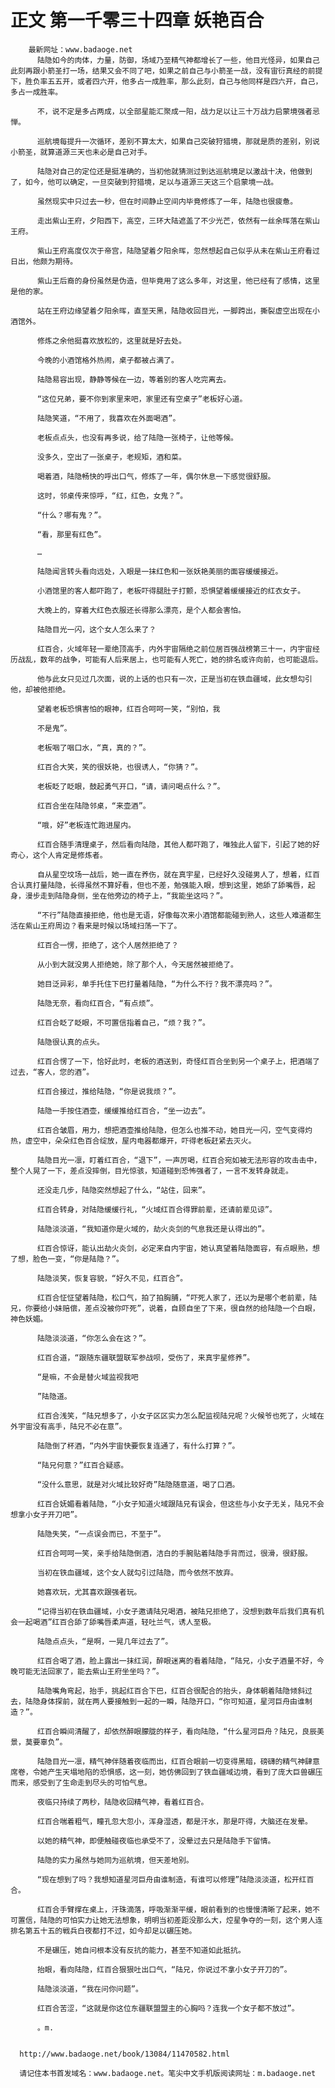 # 正文 第一千零三十四章 妖艳百合
        最新网址：www.badaoge.net
          陆隐如今的肉体，力量，防御，场域乃至精气神都增长了一些，他目光怪异，如果自己此刻再跟小箭圣打一场，结果又会不同了吧，如果之前自己与小箭圣一战，没有宙衍真经的前提下，胜负率五五开，或者四六开，他多占一成胜率，那么此刻，自己与他同样是四六开，自己，多占一成胜率。
      
          不，说不定是多占两成，以全部星能汇聚成一阳，战力足以让三十万战力启蒙境强者忌惮。
      
          巡航境每提升一次循环，差别不算太大，如果自己突破狩猎境，那就是质的差别，别说小箭圣，就算道源三天也未必是自己对手。
      
          陆隐对自己的定位还是挺准确的，当初他就猜测过到达巡航境足以激战十决，他做到了，如今，他可以确定，一旦突破到狩猎境，足以与道源三天这三个启蒙境一战。
      
          虽然现实中只过去一秒，但在时间静止空间内毕竟修炼了一年，陆隐也很疲惫。
      
          走出紫山王府，夕阳西下，高空，三环大陆遮盖了不少光芒，依然有一丝余晖落在紫山王府。
      
          紫山王府高度仅次于帝宫，陆隐望着夕阳余晖，忽然想起自己似乎从未在紫山王府看过日出，他颇为期待。
      
          紫山王后裔的身份虽然是伪造，但毕竟用了这么多年，对这里，他已经有了感情，这里是他的家。
      
          站在王府边缘望着夕阳余晖，直至天黑，陆隐收回目光，一脚跨出，撕裂虚空出现在小酒馆外。
      
          修炼之余他挺喜欢放松的，这里就是好去处。
      
          今晚的小酒馆格外热闹，桌子都被占满了。
      
          陆隐易容出现，静静等候在一边，等着别的客人吃完离去。
      
          “这位兄弟，要不你到家里来吧，家里还有空桌子”老板好心道。
      
          陆隐笑道，“不用了，我喜欢在外面喝酒”。
      
          老板点点头，也没有再多说，给了陆隐一张椅子，让他等候。
      
          没多久，空出了一张桌子，老规矩，酒和菜。
      
          喝着酒，陆隐畅快的呼出口气，修炼了一年，偶尔休息一下感觉很舒服。
      
          这时，邻桌传来惊呼，“红，红色，女鬼？”。
      
          “什么？哪有鬼？”。
      
          “看，那里有红色”。
      
          …
      
          陆隐闻言转头看向远处，入眼是一抹红色和一张妖艳美丽的面容缓缓接近。
      
          小酒馆里的客人都吓跑了，老板吓得腿肚子打颤，恐惧望着缓缓接近的红衣女子。
      
          大晚上的，穿着大红色衣服还长得那么漂亮，是个人都会害怕。
      
          陆隐目光一闪，这个女人怎么来了？
      
          红百合，火域年轻一辈绝顶高手，内外宇宙隔绝之前位居百强战榜第三十一，内宇宙经历战乱，数年的战争，可能有人后来居上，也可能有人死亡，她的排名或许向前，也可能退后。
      
          他与此女只见过几次面，说的上话的也只有一次，正是当初在铁血疆域，此女想勾引他，却被他拒绝。
      
          望着老板恐惧害怕的眼神，红百合呵呵一笑，“别怕，我
      
          不是鬼”。
      
          老板咽了咽口水，“真，真的？”。
      
          红百合大笑，笑的很妖艳，也很诱人，“你猜？”。
      
          老板眨了眨眼，鼓起勇气开口，“请，请问喝点什么？”。
      
          红百合坐在陆隐邻桌，“来壶酒”。
      
          “哦，好”老板连忙跑进屋内。
      
          红百合随手清理桌子，然后看向陆隐，其他人都吓跑了，唯独此人留下，引起了她的好奇心，这个人肯定是修炼者。
      
          自从星空坟场一战后，她一直在养伤，就在真宇星，已经好久没碰男人了，想着，红百合认真打量陆隐，长得虽然不算好看，但也不差，勉强能入眼，想到这里，她舔了舔嘴唇，起身，漫步走到陆隐身侧，坐在他旁边的椅子上，“我能坐这吗？”。
      
          “不行”陆隐直接拒绝，他也是无语，好像每次来小酒馆都能碰到熟人，这些人难道都生活在紫山王府周边？看来是时候以场域扫荡一下了。
      
          红百合一愣，拒绝了，这个人居然拒绝了？
      
          从小到大就没男人拒绝她，除了那个人，今天居然被拒绝了。
      
          她目泛异彩，单手托住下巴打量着陆隐，“为什么不行？我不漂亮吗？”。
      
          陆隐无奈，看向红百合，“有点烦”。
      
          红百合眨了眨眼，不可置信指着自己，“烦？我？”。
      
          陆隐很认真的点头。
      
          红百合愣了一下，恰好此时，老板的酒送到，奇怪红百合坐到另一个桌子上，把酒端了过去，“客人，您的酒”。
      
          红百合接过，推给陆隐，“你是说我烦？”。
      
          陆隐一手按住酒壶，缓缓推给红百合，“坐一边去”。
      
          红百合皱眉，用力，想把酒壶推给陆隐，但怎么也推不动，她目光一闪，空气变得灼热，虚空中，朵朵红色百合绽放，屋内电器都爆开，吓得老板赶紧去灭火。
      
          陆隐目光一凛，盯着红百合，“退下”，一声厉喝，红百合宛如被无法形容的攻击击中，整个人晃了一下，差点没摔倒，目光惊骇，知道碰到恐怖强者了，一言不发转身就走。
      
          还没走几步，陆隐突然想起了什么，“站住，回来”。
      
          红百合转身，对陆隐缓缓行礼，“火域红百合得罪前辈，还请前辈见谅”。
      
          陆隐淡淡道，“我知道你是火域的，劫火炎剑的气息我还是认得出的”。
      
          红百合惊讶，能认出劫火炎剑，必定来自内宇宙，她认真望着陆隐面容，有点眼熟，想了想，脸色一变，“你是陆隐？”。
      
          陆隐淡笑，恢复容貌，“好久不见，红百合”。
      
          红百合怔怔望着陆隐，松口气，拍了拍胸脯，“吓死人家了，还以为是哪个老前辈，陆兄，你要给小妹赔偿，差点没被你吓死”，说着，自顾自坐了下来，很自然的给陆隐一个白眼，神色妖媚。
      
          陆隐淡淡道，“你怎么会在这？”。
      
          红百合道，“跟随东疆联盟联军参战呗，受伤了，来真宇星修养”。
      
          “是嘛，不会是替火域监视我吧
      
          ”陆隐道。
      
          红百合浅笑，“陆兄想多了，小女子区区实力怎么配监视陆兄呢？火候爷也死了，火域在外宇宙没有高手，陆兄不必在意”。
      
          陆隐倒了杯酒，“内外宇宙快要恢复连通了，有什么打算？”。
      
          “陆兄何意？”红百合疑惑。
      
          “没什么意思，就是对火域比较好奇”陆隐随意道，喝了口酒。
      
          红百合妩媚看着陆隐，“小女子知道火域跟陆兄有误会，但这些与小女子无关，陆兄不会想拿小女子开刀吧”。
      
          陆隐失笑，“一点误会而已，不至于”。
      
          红百合呵呵一笑，亲手给陆隐倒酒，洁白的手腕贴着陆隐手背而过，很滑，很舒服。
      
          当初在铁血疆域，这个女人就勾引过陆隐，而今依然不放弃。
      
          她喜欢玩，尤其喜欢跟强者玩。
      
          “记得当初在铁血疆域，小女子邀请陆兄喝酒，被陆兄拒绝了，没想到数年后我们真有机会一起喝酒”红百合舔了舔嘴唇柔声道，轻吐兰气，诱人至极。
      
          陆隐点点头，“是啊，一晃几年过去了”。
      
          红百合喝了酒，脸上露出一抹红润，醉眼迷离的看着陆隐，“陆兄，小女子酒量不好，今晚可能无法回家了，能去紫山王府坐坐吗？”。
      
          陆隐嘴角弯起，抬手，挑起红百合下巴，红百合很配合的抬头，身体朝着陆隐倾斜过去，陆隐身体探前，就在两人要接触到一起的一瞬，陆隐开口，“你可知道，星河巨舟由谁制造？”。
      
          红百合瞬间清醒了，却依然醉眼朦胧的样子，看向陆隐，“什么星河巨舟？陆兄，良辰美景，莫要辜负”。
      
          陆隐目光一凛，精气神伴随着夜临而出，红百合眼前一切变得黑暗，磅礴的精气神肆意席卷，令她产生天塌地陷的恐惧感，这一刻，她仿佛回到了铁血疆域边境，看到了庞大巨兽碾压而来，感受到了生命走到尽头的可怕气息。
      
          夜临只持续了两秒，陆隐收回精气神，看着红百合。
      
          红百合喘着粗气，瞳孔忽大忽小，浑身湿透，都是汗水，那是吓得，大脑还在发晕。
      
          以她的精气神，即便触碰夜临也承受不了，没晕过去只是陆隐手下留情。
      
          陆隐的实力虽然与她同为巡航境，但天差地别。
      
          “现在想到了吗？我想知道星河巨舟由谁制造，有谁可以修理”陆隐淡淡道，松开红百合。
      
          红百合手臂撑在桌上，汗珠滴落，呼吸渐渐平缓，眼前看到的也慢慢清晰了起来，她不可置信，陆隐的可怕实力让她无法想象，明明当初差距没那么大，焢星争夺的一刻，这个男人连排名第五十五的戦兵白夜都打不过，如今却足以碾压她。
      
          不是碾压，她自问根本没有反抗的能力，甚至不知道如此抵抗。
      
          抬眼，看向陆隐，红百合狠狠吐出口气，“陆兄，你说过不拿小女子开刀的”。
      
          陆隐淡淡道，“我在问你问题”。
      
          红百合苦涩，“这就是你这位东疆联盟盟主的心胸吗？连我一个女子都不放过”。
      
          。m.
      
      
      http://www.badaoge.net/book/13084/11470582.html
      
      请记住本书首发域名：www.badaoge.net。笔尖中文手机版阅读网址：m.badaoge.net